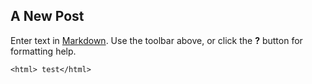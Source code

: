 ## A New Post

Enter text in [Markdown](http://daringfireball.net/projects/markdown/). Use the toolbar above, or click the **?** button for formatting help.

```
<html> test</html>
```
